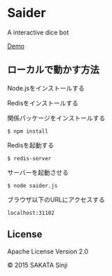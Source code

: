 # Saider
A interactive dice bot

[Demo](http://saider.sinjis-view.mydns.jp)

## ローカルで動かす方法

Node.jsをインストールする

Redisをインストールする

関係パッケージをインストールする

```
$ npm install
```

Redisを起動する

```
$ redis-server
```

サーバーを起動させる

```
$ node saider.js
```

ブラウザ以下のURLにアクセスする

```
localhost:31102
```

## License

Apache License Version 2.0

&copy; 2015 SAKATA Sinji
